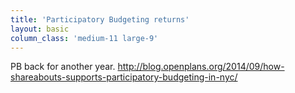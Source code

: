 ```yaml
---
title: 'Participatory Budgeting returns'
layout: basic
column_class: 'medium-11 large-9'
---
```


PB back for another year. http://blog.openplans.org/2014/09/how-shareabouts-supports-participatory-budgeting-in-nyc/